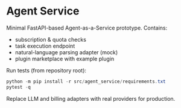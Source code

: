 Agent Service
===============

Minimal FastAPI-based Agent-as-a-Service prototype. Contains:
- subscription & quota checks
- task execution endpoint
- natural-language parsing adapter (mock)
- plugin marketplace with example plugin

Run tests (from repository root):

```powershell
python -m pip install -r src/agent_service/requirements.txt
pytest -q
```

Replace LLM and billing adapters with real providers for production.
